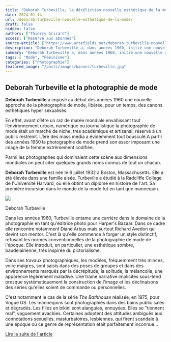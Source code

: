 ```yaml
---
title: "Deborah Turbeville, la déréliction nouvelle esthétique de la mode"
date: 2024-01-14
url: /deborah-turbeville-nouvelle-esthetique-de-la-mode/
draft: false
hidden: false
authors: ["Thierry Grizard"]
access: ["Réservé aux abonnés"]
source-article: ["https://www.artefields.net/deborah-turbeville-nouvelle-esthetique-de-la-mode/"]
description: "Deborah Turbeville a, dans années 1960, initié une nouvelle approche de la photographie de mode qui a été déterminante"
summary: "Deborah Turbeville a, dans années 1960, initié une nouvelle approche de la photographie de mode qui a été déterminante"
tags: [ "Mode", "Féminisme"]
categories: ["Photographie"]
featured_image: "/posts/images/banner/turbeville.jpg"
---
```


## Deborah Turbeville et la photographie de mode

**Deborah Turbeville** a imposé au début des années 1960 une nouvelle approche de la photographie de mode, libérée, pour un temps, des canons esthétiques hyper sexualisés.

En effet, avant d’être un raz de marée mondiale envahissant tout l’environnement urbain, numérique ou journalistique la photographie de mode était un marché de niche, très académique et artisanal, réservé à un public restreint. L’ère des mass media a évidemment tout bousculé.A partir des années 1950 la photographie de mode prend son essor imposant une image de la femme extrêmement codifiée.

Parmi les photographes qui dominaient cette scène aux dimensions mondiales on peut citer quelques grands noms connus de tout un chacun.

**Deborah Turbeville** est née le 6 juillet 1932 à Boston, Massachusetts. Elle a été élevée dans une famille aisée. Turbeville a étudié à la Radcliffe College de l'Université Harvard, où elle obtint un diplôme en histoire de l'art. Sa première incursion dans le monde de la mode fut en tant que mannequin. 

![](/posts/images/turbeville/deborah-turbeville_portrait.jpg)

Deborah Turbeville

Dans les années 1960, Turbeville entame une carrière dans le domaine de la photographie en tant qu'éditrice photo pour Harper's Bazaar. Dans ce cadre elle rencontre notamment Diane Arbus mais surtout Richard Avedon qui devint son mentor. C'est là qu'elle commence à forger un style distinctif, refusant les normes conventionnelles de la photographie de mode de l'époque. Elle introduit, en particulier, une esthétique sombre, baudelairienne, très inspirée du pictorialisme.

Dans ses travaux photographiques, les modèles, fréquemment très minces, voire maigres, sont saisis dans des poses de groupes et dans des environnements marqués par la décrépitude, la solitude, la mélancolie, une apparence légèrement maladive. Une trame narrative implicites sous-tend presque systématiquement la construction de l'image et les déclinaisons des séries qu'elles soient de commande ou personnelles.

C'est notamment le cas de la série *The Bathhouse* réalisée, en 1975, pour Vogue US. Les mannequins sont photographiés dans des bains public sales et dégradés. Les filles en bikini sont alanguies, ennuyées. Elles se "tiennent mal", vaguement avachies. Certaines adoptent des attitudes ambiguës aux connotations sexuelles, masturbatoires, lesbiennes, qui firent scandale à une époque où ce genre de représentation était parfaitement inconnue...

[Lire la suite de l'article](https://www.artefields.net/deborah-turbeville-nouvelle-esthetique-de-la-mode/)